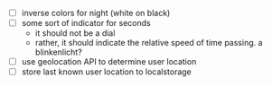 - [ ] inverse colors for night (white on black)
- [ ] some sort of indicator for seconds 
  - it should not be a dial
  - rather, it should indicate the relative speed of time passing. a blinkenlicht?
- [ ] use geolocation API to determine user location
- [ ] store last known user location to localstorage
